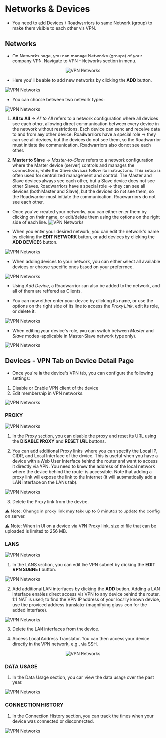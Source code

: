# Networks & Devices

- You need to add Devices / Roadwarriors to same Network (group) to make them visible to each other via VPN.

## Networks

- On Networks page, you can manage Networks (groups) of your company VPN. Navigate to VPN - Networks section in menu.

<p align="center">
  <img src="../../images/vpn/vpn_networks_select.png" alt="VPN Networks">
</p>

- Here you'll be able to add new networks by clicking the **ADD** button.

![VPN Networks](../../images/vpn/vpn_networks.png)

- You can choose between two network types:

![VPN Networks](../../images/vpn/vpn_networks_addnetwork.png)

1. **All to All** &rarr; _All to All_ refers to a network configuration where all devices see each other, allowing direct communication between every device in the network without restrictions. Each device can send and receive data to and from any other device. Roadwarriors have a special role → they can see all devices, but the devices do not see them, so the Roadwarrior must initiate the communication. Roadwarriors also do not see each other.

2. **Master to Slave** &rarr; _Master-to-Slave_ refers to a network configuration where the Master device (server) controls and manages the connections, while the Slave devices follow its instructions. This setup is often used for centralized management and control. The Master and Slave devices always see each other, but a Slave device does not see other Slaves. Roadwarriors have a special role → they can see all devices (both Master and Slave), but the devices do not see them, so the Roadwarrior must initiate the communication. Roadwarriors do not see each other.

- Once you've created your networks, you can either enter them by clicking on their name, or edit/delete them using the options on the right side of each line.
  ![VPN Networks](../../images/vpn/vpn_networks_select_2.png)

- When you enter your desired network, you can edit the network's name by clicking the **EDIT NETWORK** button, or add devices by clicking the **ADD DEVICES** button.

![VPN Networks](../../images/vpn/vpn_networks_edit.png)

- When adding devices to your network, you can either select all available devices or choose specific ones based on your preference.

![VPN Networks](../../images/vpn/vpn_networks_add-device.png)

- Using _Add Device_, a Roadwarrior can also be added to the network, and all of them are reffered as Clients.

- You can now either enter your device by clicking its name, or use the options on the right side of its line to access the _Proxy Link_, edit its role, or delete it.

![VPN Networks](../../images/vpn/vpn_networks_proxy.png)

- When editing your device's role, you can switch between _Master_ and _Slave_ modes (applicable in Master-Slave network type only).

![VPN Networks](../../images/vpn/vpn_networks_master-slave.png)

## Devices - VPN Tab on Device Detail Page

- Once you're in the device's VPN tab, you can configure the following settings:

1. Disable or Enable VPN client of the device
2. Edit membership in VPN networks.

![VPN Networks](../../images/vpn/vpn_device_edit-networks.png)

### PROXY

![VPN Networks](../../images/vpn/vpn_device_online.png)

1. In the Proxy section, you can disable the proxy and reset its URL using the **DISABLE PROXY** and **RESET URL** buttons.

2. You can add additional Proxy links, where you can specify the Local IP, CIDR, and Local Interface of the device. This is useful when you have a device with a Web User Interface behind the router and want to access it directly via VPN. You need to know the address of the local network where the device behind the router is accessible. Note that adding a proxy link will expose the link to the Internet (it will automatically add a LAN interface on the LANs tab).

![VPN Networks](../../images/vpn/vpn_device-proxy_add.png)

3. Delete the Proxy link from the device.

⚠️ Note: Change in proxy link may take up to 3 minutes to update the config on server.

⚠️ Note: When in UI on a device via VPN Proxy link, size of file that can be uploaded is limited to 256 MB.

### LANS

![VPN Networks](../../images/vpn/vpn_device_lans.png)

1. In the LANS section, you can edit the VPN subnet by clicking the **EDIT VPN SUBNET** button.

![VPN Networks](../../images/vpn/vpn_device_lans_edit-subnet.png)

2. Add additional LAN interfaces by clicking the **ADD** button. Adding a LAN interface enables direct access via VPN to any device behind the router. 1:1 NAT is used; to find the VPN IP address of your locally known device, use the provided address translator (magnifying glass icon for the added interface).

![VPN Networks](../../images/vpn/vpn_device_lans_add-lan-interface.png)

3. Delete the LAN interfaces from the device.

4. Access Local Address Translator. You can then access your device directly in the VPN network, e.g., via SSH.

<p align="center">
  <img src="../../images/vpn/vpn_device-lans-access.png" alt="VPN Networks">
</p>

### DATA USAGE

1. In the Data Usage section, you can view the data usage over the past year.

![VPN Networks](../../images/vpn/vpn_device_data-usage.png)

### CONNECTION HISTORY

1. In the Connection History section, you can track the times when your device was connected or disconnected.

![VPN Networks](../../images/vpn/vpn_device_connection-history.png)
